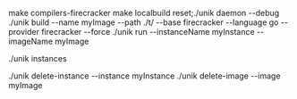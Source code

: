 make compilers-firecracker
make localbuild
reset;./unik daemon --debug
./unik build --name myImage --path ./t/ --base firecracker --language go --provider firecracker --force
./unik run --instanceName myInstance --imageName myImage


./unik instances


./unik delete-instance --instance myInstance
./unik delete-image --image myImage